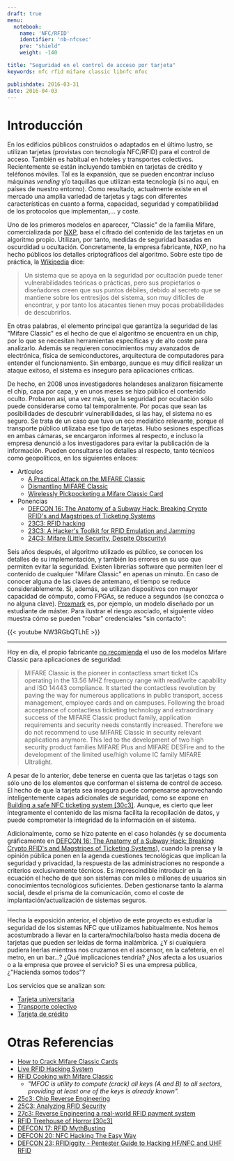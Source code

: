 ```yaml
---
draft: true
menu:
  notebook:
    name: 'NFC/RFID'
    identifier: 'nb-nfcsec'
    pre: "shield"
    weight: -140

title: "Seguridad en el control de acceso por tarjeta"
keywords: nfc rfid mifare classic libnfc mfoc

publishdate: 2016-03-31
date: 2016-04-03
---
```


# Introducción

En los edificios públicos construidos o adaptados en el último lustro, se utilizan tarjetas (provistas con tecnología NFC/RFID) para el control de acceso. También es habitual en hoteles y transportes colectivos. Recientemente se están incluyendo también en tarjetas de crédito y teléfonos móviles. Tal es la expansión, que se pueden encontrar incluso máquinas *vending* y/o taquillas que utilizan esta tecnología (si no aquí, en países de nuestro entorno). Como resultado, actualmente existe en el mercado una amplia variedad de tarjetas y tags con diferentes características en cuanto a forma, capacidad, seguridad y compatibilidad de los protocolos que implementan,... y coste.

Uno de los primeros modelos en aparecer, "Classic" de la familia Mifare, comercializada por [NXP](http://www.nxp.com/), basa el cifrado del contenido de las tarjetas en un algoritmo propio. Utilizan, por tanto, medidas de seguridad basadas en oscurdidad u ocultación. Concretamente, la empresa fabricante, NXP, no ha hecho públicos los detalles criptográficos del algoritmo. Sobre este tipo de práctica, la [Wikipedia](https://es.wikipedia.org/wiki/Seguridad_por_oscuridad) dice:

> Un sistema que se apoya en la seguridad por ocultación puede tener vulnerabilidades teóricas o prácticas, pero sus propietarios o diseñadores creen que sus puntos débiles, debido al secreto que se mantiene sobre los entresijos del sistema, son muy difíciles de encontrar, y por tanto los atacantes tienen muy pocas probabilidades de descubrirlos.

En otras palabras, el elemento principal que garantiza la seguridad de las "Mifare Classic" es el hecho de que el algoritmo se encuentra en un chip, por lo que se necesitan herramientas específicas y de alto coste para analizarlo. Además se requieren conocimientos muy avanzados de electrónica, física de semiconductores, arquitectura de computadores para entender el funcionamiento. Sin embargo, aunque es muy difícil realizar un ataque exitoso, el sistema es inseguro para aplicaciones críticas.

De hecho, en 2008 unos investigadores holandeses analizaron físicamente el chip, capa por capa, y en unos meses se hizo público el contenido oculto. Probaron así, una vez más, que la seguridad por ocultación sólo puede considerarse como tal temporalmente. Por pocas que sean las posibilidades de descubrir vulnerabilidades, si las hay, el sistema no es seguro. Se trata de un caso que tuvo un eco mediático relevante, porque el transporte público utilizaba ese tipo de tarjetas. Hubo sesiones específicas en ambas cámaras, se encargaron informes al respecto, e incluso la empresa denunció a los investigadores para evitar la publicación de la información. Pueden consultarse los detalles al respecto, tanto técnicos como geopolíticos, en los siguientes enlaces:

- Artículos
  - [A Practical Attack on the MIFARE Classic](http://www.cs.ru.nl/~flaviog/publications/Attack.MIFARE.pdf)
  - [Dismantling MIFARE Classic](http://www.cs.ru.nl/~flaviog/publications/Dismantling.Mifare.pdf)
  - [Wirelessly Pickpocketing a Mifare Classic Card](http://www.cs.ru.nl/~flaviog/publications/Pickpocketing.Mifare.pdf)
- Ponencias
  - [DEFCON 16: The Anatomy of a Subway Hack: Breaking Crypto RFID's and Magstripes of Ticketing Systems](https://www.youtube.com/watch?v=amTB19V_sqg)
  - [23C3: RFID hacking](https://www.youtube.com/watch?v=w0vC8gfBkRg)
  - [23C3: A Hacker's Toolkit for RFID Emulation and Jamming](https://www.youtube.com/watch?v=kwsCixJOe2I)
  - [24C3: Mifare (Little Security, Despite Obscurity)](https://www.youtube.com/watch?v=QJyxUvMGLr0)

Seis años después, el algoritmo utilizado es público, se conocen los detalles de su implementación, y también los errores en su uso que permiten evitar la seguridad. Existen librerías software que permiten leer el contenido de cualquier "Mifare Classic" en apenas un minuto. En caso de conocer alguna de las claves de antemano, el tiempo se reduce considerablemente. Si, además, se utilizan dispositivos con mayor capacidad de cómputo, como FPGAs, se reduce a segundos (se conozca o no alguna clave). [Proxmark](http://www.proxmark.org/) es, por ejemplo, un modelo diseñado por un estudiante de máster. Para ilustrar el riesgo asociado, el siguiente vídeo muestra cómo se pueden "robar" credenciales "sin contacto":

{{< youtube NW3RGbQTLhE >}}

---

Hoy en día, el propio fabricante [no recomienda](https://www.mifare.net/en/products/chip-card-ics/mifare-classic/) el uso de los modelos Mifare Classic para aplicaciones de seguridad:

>MIFARE Classic is the pioneer in contactless smart ticket ICs operating in the 13.56 MHZ frequency range with read/write capability and ISO 14443 compliance.
>It started the contactless revolution by paving the way for numerous applications in public transport, access management, employee cards and on campuses.
>Following the broad acceptance of contactless ticketing technology and extraordinary success of the MIFARE Classic product family, application requirements and security needs constantly increased. Therefore we do not recommend to use MIFARE Classic in security relevant applications anymore.
>This led to the development of two high security product families MIFARE Plus and MIFARE DESFire and to the development of the limited use/high volume IC family MIFARE Ultralight.

A pesar de lo anterior, debe tenerse en cuenta que las tarjetas o tags son sólo uno de los elementos que conforman el sistema de control de acceso. El hecho de que la tarjeta sea insegura puede compensarse aprovechando inteligentemente capas adicionales de seguridad, como se expone en [Building a safe NFC ticketing system [30c3]](https://www.youtube.com/watch?v=Czvn4L1r6f4). Aunque, es cierto que leer íntegramente el contenido de las misma facilita la recopilación de datos, y puede comprometer la integridad de la información en el sistema.

Adicionalmente, como se hizo patente en el caso holandés (y se documenta gráficamente en [DEFCON 16: The Anatomy of a Subway Hack: Breaking Crypto RFID's and Magstripes of Ticketing Systems](https://www.youtube.com/watch?v=amTB19V_sqg)), cuando la prensa y la opinión pública ponen en la agenda cuestiones tecnológicas que implican la seguridad y privacidad, la respuesta de las administraciones no responde a criterios exclusivamente técnicos. Es imprescindible introducir en la ecuación el hecho de que son sistemas con miles o millones de usuarios sin conocimientos tecnológicos suficientes. Deben gestionarse tanto la alarma social, desde el prisma de la comunicación, como el coste de implantación/actualización de sistemas seguros.

---

Hecha la exposición anterior, el objetivo de este proyecto es estudiar la seguridad de los sistemas NFC que utilizamos habitualmente. Nos hemos acostumbrado a llevar en la cartera/mochila/bolso hasta media docena de tarjetas que pueden ser leídas de forma inalámbrica. ¿Y si cualquiera pudiera leerlas mientras nos cruzamos en el ascensor, en la cafetería, en el metro, en un bar...? ¿Qué implicaciones tendría? ¿Nos afecta a los usuarios o a la empresa que provee el servicio? Si es una empresa pública, ¿"Hacienda somos todos"?

Los servicios que se analizan son:

- [Tarjeta universitaria](/notebook/nfcsec/univ)
- [Transporte colectivo](/notebook/nfcsec/trans)
- [Tarjeta de crédito](/notebook/nfcsec/cred)

# Otras Referencias

- [How to Crack Mifare Classic Cards](https://firefart.at/post/how-to-crack-mifare-classic-cards/)
- [Live RFID Hacking System](http://www.openpcd.org/Live_RFID_Hacking_System)
- [RFID Cooking with Mifare Classic](http://www.backtrack-linux.org/wiki/index.php/RFID_Cooking_with_Mifare_Classic)
  - *"MFOC is utility to compute (crack) all keys (A and B) to all sectors, providing at least one of the keys is already known".*
- [25c3: Chip Reverse Engineering](https://www.youtube.com/watch?v=Pp4TPQVbxCQ&t=1945s)
- [25C3: Analyzing RFID Security](https://www.youtube.com/watch?v=aO6zFpgtLj8)
- [27c3: Reverse Engineering a real-world RFID payment system](https://www.youtube.com/watch?v=FqO1PvRAy90)
- [RFID Treehouse of Horror [30c3]](https://www.youtube.com/watch?v=gTj5Ni7_zes)
- [DEFCON 17: RFID MythBusting ](https://www.youtube.com/watch?v=Y_r3-G1WyCg)
- [DEFCON 20: NFC Hacking The Easy Way](https://www.youtube.com/watch?v=x2rF3dD1Ns0)
- [DEFCON 23: RFIDiggity - Pentester Guide to Hacking HF/NFC and UHF RFID](https://www.youtube.com/watch?v=7o38hyQWw6g)


